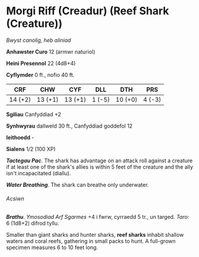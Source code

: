 # Morgi Riff (Creadur) (Reef Shark (Creature))

*Bwyst canolig, heb aliniad*

**Anhawster Curo** 12 (armwr naturiol)

**Heini Presennol** 22 (4d8+4)

**Cyflymder** 0 ft., nofio 40 ft.

| CRF     | CHW     | CYF     | DLL    | DTH     | PRS    |
|---------|---------|---------|--------|---------|--------|
| 14 (+2) | 13 (+1) | 13 (+1) | 1 (-5) | 10 (+0) | 4 (-3) |

**Sgiliau** Canfyddiad +2

**Synhwyrau** dallweld 30 ft., Canfyddiad goddefol 12

**Ieithoedd** -

**Sialens** 1/2 (100 XP)

***Tactegau Pac***. The shark has advantage on an attack roll against a creature if at least one of the shark's allies is within 5 feet of the creature and the ally isn't incapacitated (diallu).

***Water Breathing***. The shark can breathe only underwater.

###### Acsiwn

***Brathu***. *Ymosodiad Arf Sgarmes* +4 i fwrw, cyrraedd 5 tr., un targed. *Taro:* 6 (1d8+2) difrod tyllu.

Smaller than giant sharks and hunter sharks, **reef sharks** inhabit shallow waters and coral reefs, gathering in small packs to hunt. A full-grown specimen measures 6 to 10 feet long.